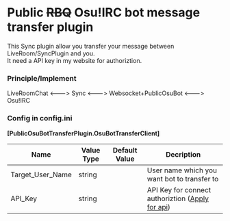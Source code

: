 # Public ~~RBQ~~ Osu!IRC bot message transfer plugin
This Sync plugin allow you transfer your message between LiveRoom/SyncPlugin and you.<br/> It need a API key in my website for authoriztion.

### Principle/Implement

LiveRoomChat <---> Sync <---> Websocket+PublicOsuBot <---> Osu!IRC

### Config in config.ini
**[PublicOsuBotTransferPlugin.OsuBotTransferClient]** <br/>

Name|Value Type|Default Value|Decription
---|---|---|---
Target_User_Name|string||User name which you want bot to transfer to|
API_Key|string||API Key for connect authoriztion ([Apply for api](http://mikirasora.moe/account/api))|
